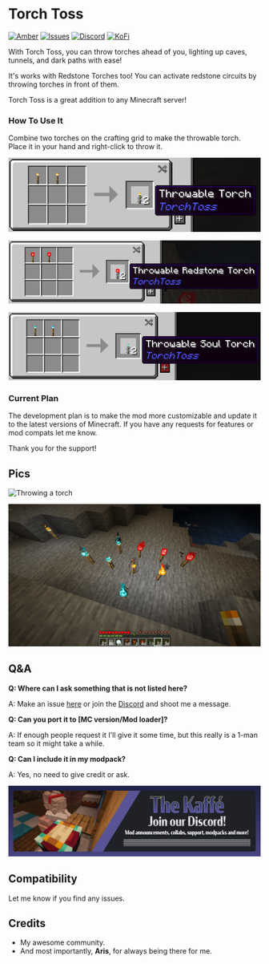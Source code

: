 # Torch Toss



[![Amber](https://img.shields.io/badge/Amber-iamkaf?style=for-the-badge&label=Requires&color=%23ebb134)](https://modrinth.com/mod/amber)
[![Issues](https://img.shields.io/github/issues/iamkaf/mod-issues?style=for-the-badge&color=%23eee)](https://github.com/iamkaf/mod-issues)
[![Discord](https://img.shields.io/discord/1207469438719492176?style=for-the-badge&logo=discord&label=DISCORD&color=%235865F2)](https://discord.gg/HV5WgTksaB)
[![KoFi](https://img.shields.io/badge/KoFi-iamkaf?style=for-the-badge&logo=kofi&logoColor=%2330d1e3&label=Support%20Me&color=%2330d1e3)](https://ko-fi.com/iamkaffe)

With Torch Toss, you can throw torches ahead of you, lighting up caves, tunnels, and dark paths with ease!

It's works with Redstone Torches too! You can activate redstone circuits by throwing torches in front of them.

Torch Toss is a great addition to any Minecraft server!



### How To Use It

Combine two torches on the crafting grid to make the throwable torch. Place it in your hand and right-click to throw it.

![Throwable torch recipe](https://raw.githubusercontent.com/iamkaf/modresources/refs/heads/main/pages/torchtoss/screenshot1.png)

![Throwable soul torch recipe](https://raw.githubusercontent.com/iamkaf/modresources/refs/heads/main/pages/torchtoss/screenshot2.png)

![Throwable redstone torch recipe](https://raw.githubusercontent.com/iamkaf/modresources/refs/heads/main/pages/torchtoss/screenshot3.png)



### Current Plan

The development plan is to make the mod more customizable and update it to the latest versions of Minecraft. If you have any requests for features or mod compats let me know.



Thank you for the support!

## Pics

![Throwing a torch](https://i.imgur.com/iAEBLkX.gif)

![It works with soul and redstone torches!](https://raw.githubusercontent.com/iamkaf/modresources/refs/heads/main/pages/torchtoss/screenshot4.png)

## Q&A

**Q: Where can I ask something that is not listed here?**

A: Make an issue [here](https://github.com/iamkaf/mod-issues) or join the [Discord](https://discord.gg/HV5WgTksaB) and shoot me a message.


**Q: Can you port it to [MC version/Mod loader]?**

A: If enough people request it I'll give it some time, but this really is a 1-man team so it might take a while.


**Q: Can I include it in my modpack?**

A: Yes, no need to give credit or ask.

[![Join our Discord](https://raw.githubusercontent.com/iamkaf/modresources/refs/heads/main/pages/common/discord.png)](https://discord.gg/HV5WgTksaB)

## Compatibility

Let me know if you find any issues.

## Credits

- My awesome community.
- And most importantly, **Aris**, for always being there for me.

